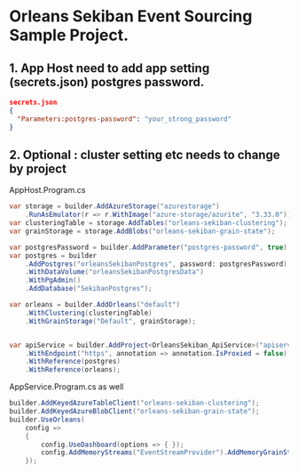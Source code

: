 # Orleans Sekiban Event Sourcing Sample Project.


## 1. App Host need to add app setting (secrets.json) postgres password.

```json
secrets.json
{
  "Parameters:postgres-password": "your_strong_password"
}
```

## 2. Optional : cluster setting etc needs to change by project

AppHost.Program.cs

```cs
var storage = builder.AddAzureStorage("azurestorage")
    .RunAsEmulator(r => r.WithImage("azure-storage/azurite", "3.33.0"));
var clusteringTable = storage.AddTables("orleans-sekiban-clustering");
var grainStorage = storage.AddBlobs("orleans-sekiban-grain-state");

var postgresPassword = builder.AddParameter("postgres-password", true);
var postgres = builder
    .AddPostgres("orleansSekibanPostgres", password: postgresPassword)
    .WithDataVolume("orleansSekibanPostgresData")
    .WithPgAdmin()
    .AddDatabase("SekibanPostgres");

var orleans = builder.AddOrleans("default")
    .WithClustering(clusteringTable)
    .WithGrainStorage("Default", grainStorage);


var apiService = builder.AddProject<OrleansSekiban_ApiService>("apiservice")
    .WithEndpoint("https", annotation => annotation.IsProxied = false)
    .WithReference(postgres)
    .WithReference(orleans);

```

AppService.Program.cs as well
```cs
builder.AddKeyedAzureTableClient("orleans-sekiban-clustering");
builder.AddKeyedAzureBlobClient("orleans-sekiban-grain-state");
builder.UseOrleans(
    config =>
    {
        config.UseDashboard(options => { });
        config.AddMemoryStreams("EventStreamProvider").AddMemoryGrainStorage("EventStreamProvider");
    });

```